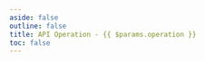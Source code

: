 ```yaml
---
aside: false
outline: false
title: API Operation - {{ $params.operation }}
toc: false
---
```


<script setup lang="ts">
import { useData } from 'vitepress'
import { useTheme, generateCodeSample } from 'vitepress-openapi'

const { params, isDark } = useData()
const operation = params.value.operation

const themeConfig = {
    codeSamples: {
        langs: [
            // 'bruno',
            ...useTheme().getCodeSamplesLangs(),
        ],
        availableLanguages: [
            // {
            //     lang: 'bruno',
            //     label: 'Bruno',
            //     highlighter: 'plaintext',
            // },
            ...useTheme().getCodeSamplesAvailableLanguages(),
        ],
        defaultLang: 'curl',
        generator: (lang, request) => {
            // if (lang === 'bruno') {
            //     return generateBrunoRequest(request) || ''
            // }
            return generateCodeSample(lang, request) || ''
        },
    }
}

// function generateBrunoRequest(request) {
//     if (!request) return ''
//     const { method, url, headers, body } = request
//     let brunoScript = `${method} ${url}\n`
    
//     if (headers && Object.keys(headers).length) {
//         brunoScript += '\nHeaders\n'
//         for (const [key, value] of Object.entries(headers)) {
//             brunoScript += `${key}: ${value}\n`
//         }
//     }

//     if (body) {
//         brunoScript += '\nBody\n'
//         brunoScript += typeof body === 'string' ? body : JSON.stringify(body, null, 2)
//     }

//     return brunoScript
// }

useTheme(themeConfig)
</script>

<OAOperation :operationId="operation" :isDark="isDark" />